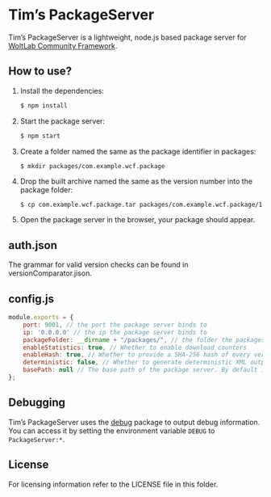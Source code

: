 Tim’s PackageServer
===================

Tim’s PackageServer is a lightweight, node.js based package server for [WoltLab Community Framework](https://github.com/WoltLab/WCF).

How to use?
-----------

1. Install the dependencies:

    ```sh
    $ npm install
    ```

2. Start the package server:

    ```sh
    $ npm start
    ```
    
3. Create a folder named the same as the package identifier in packages:

    ```
    $ mkdir packages/com.example.wcf.package
    ```

4. Drop the built archive named the same as the version number into the package folder:

    ```sh
    $ cp com.example.wcf.package.tar packages/com.example.wcf.package/1.0.0.tar
    ```

5. Open the package server in the browser, your package should appear.

auth.json
---------

The grammar for valid version checks can be found in versionComparator.jison.

config.js
---------

```js
module.exports = {
    port: 9001, // the port the package server binds to
    ip: '0.0.0.0' // the ip the package server binds to
    packageFolder: __dirname + "/packages/", // the folder the packages are searched in
    enableStatistics: true, // Whether to enable download counters
    enableHash: true, // Whether to provide a SHA-256 hash of every version
    deterministic: false, // Whether to generate deterministic XML output
    basePath: null // The base path of the package server. By default it takes the host supplied within the request. Change if you are using a reverse proxy
};
```
Debugging
---------

Tim’s PackageServer uses the [debug](https://github.com/visionmedia/debug) package to output
debug information. You can access it by setting the environment variable `DEBUG` to `PackageServer:*`.

License
-------

For licensing information refer to the LICENSE file in this folder.
